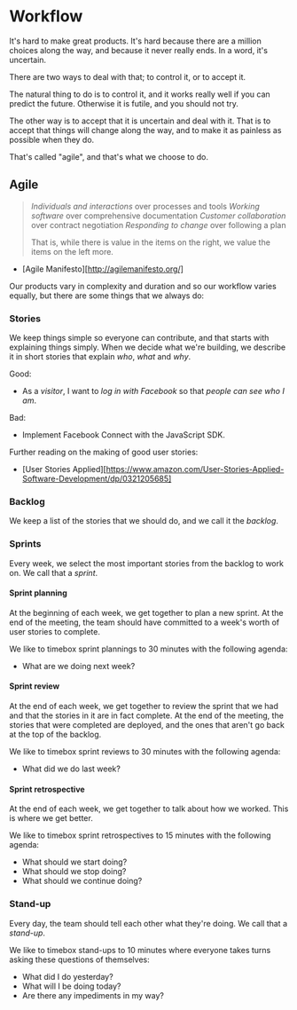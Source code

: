 # Workflow

It's hard to make great products. It's hard because there are a million choices
along the way, and because it never really ends. In a word, it's uncertain.

There are two ways to deal with that; to control it, or to accept it.

The natural thing to do is to control it, and it works really well if you can
predict the future. Otherwise it is futile, and you should not try.

The other way is to accept that it is uncertain and deal with it. That is to
accept that things will change along the way, and to make it as painless as
possible when they do.

That's called "agile", and that's what we choose to do.

## Agile

> _Individuals and interactions_ over processes and tools
> _Working software_ over comprehensive documentation
> _Customer collaboration_ over contract negotiation
> _Responding to change_ over following a plan
>
> That is, while there is value in the items on the right, we value the items
> on the left more.

- [Agile Manifesto][http://agilemanifesto.org/]

Our products vary in complexity and duration and so our workflow varies equally,
but there are some things that we always do:

### Stories

We keep things simple so everyone can contribute, and that starts with
explaining things simply. When we decide what we're building, we describe it in
short stories that explain _who_, _what_ and _why_.

Good:

* As a _visitor_, I want to _log in with Facebook_ so that _people can see who
  I am_.

Bad:

* Implement Facebook Connect with the JavaScript SDK.

Further reading on the making of good user stories:

* [User Stories Applied][https://www.amazon.com/User-Stories-Applied-Software-Development/dp/0321205685]

### Backlog

We keep a list of the stories that we should do, and we call it the _backlog_.

### Sprints

Every week, we select the most important stories from the backlog to work on. We
call that a _sprint_.

#### Sprint planning

At the beginning of each week, we get together to plan a new sprint. At the end
of the meeting, the team should have committed to a week's worth of user stories
to complete.

We like to timebox sprint plannings to 30 minutes with the following agenda:

* What are we doing next week?

#### Sprint review

At the end of each week, we get together to review the sprint that we had and
that the stories in it are in fact complete. At the end of the meeting, the
stories that were completed are deployed, and the ones that aren't go back at
the top of the backlog.

We like to timebox sprint reviews to 30 minutes with the following agenda:

* What did we do last week?

#### Sprint retrospective

At the end of each week, we get together to talk about how we worked. This is
where we get better.

We like to timebox sprint retrospectives to 15 minutes with the following
agenda:

* What should we start doing?
* What should we stop doing?
* What should we continue doing?

### Stand-up

Every day, the team should tell each other what they're doing. We call that a
_stand-up_.

We like to timebox stand-ups to 10 minutes where everyone takes turns asking
these questions of themselves:

* What did I do yesterday?
* What will I be doing today?
* Are there any impediments in my way?
